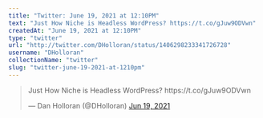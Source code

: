 ```yaml
---
title: "Twitter: June 19, 2021 at 12:10PM"
text: "Just How Niche is Headless WordPress? https://t.co/gJuw9ODVwn"
createdAt: "June 19, 2021 at 12:10PM"
type: "twitter"
url: "http://twitter.com/DHolloran/status/1406298233341726728"
username: "DHolloran"
collectionName: "twitter"
slug: "twitter-june-19-2021-at-1210pm"
---
```


<blockquote class="twitter-tweet">
  <p lang="en" dir="ltr">Just How Niche is Headless WordPress? https://t.co/gJuw9ODVwn</p>
  &mdash; Dan Holloran (@DHolloran)
  <a href="https://twitter.com/DHolloran/status/1406298233341726728">Jun 19, 2021</a>
</blockquote>
<script async src="https://platform.twitter.com/widgets.js" charset="utf-8"></script>

